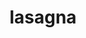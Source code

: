 ---
servings: 8 servings
notes:
directions: |-
  * Brown meats with onion, garlic, sage and oregano. add all tomatoes products and water
  * Let simmer 30 minutes
  * Combine ricotta, egg, parmesan (reserve some for top) and basil
  * Put 1/2 c of sauce in bottom of 10x13 casserole dish
  * Layer lasagna, 1/2 ricotta cheese mixture, mozerella slices and 1/3 of the sauce. repeat layers
  * Final layer is lasagna, remaining sauce mozerella and parmesan
  * Bake covered in 350 oven for 30 minutes. remove cover and cook additional 10 minutes.  let stand 10 minutes
ingredients: |-
  * 1 lb hamburger
  * 1/2 lb italian sausage
  * 1 pk pepperoni - chopped
  * 1/2 c onion - chopped
  * 3 cloves garlic
  * 3 tbsp oregano
  * 2 tbsp sage
  * 1 tsp salt
  * 1 can tomatoes diced
  * 1 can tomato sauce + 1 filled w/ water
  * 2 cans tomato paste
  * 15 oz ricotta cheese
  * 1 egg - beaten
  * 1/2 tsp basil
  * 2 pkgs mozerella - sliced
  * 1 pkg parmesan
  * 12 lasagna noodles - oven ready
rating: 5
ease: easy
category: main course
subcategory: pasta
href:
totalTime:
cookTime: 40 minutes
prepTime:
title: lasagna
path: /lasagna
---